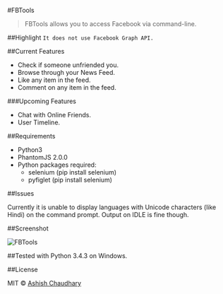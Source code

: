 #FBTools

>FBTools allows you to access Facebook via command-line.

##Highlight
`It does not use Facebook Graph API.`


##Current Features

* Check if someone unfriended you.
* Browse through your News Feed.
* Like any item in the feed.
* Comment on any item in the feed.

###Upcoming Features

* Chat with Online Friends.
* User Timeline.

##Requirements

* Python3
* PhantomJS 2.0.0
* Python packages required:
  * selenium (pip install selenium)
  * pyfiglet (pip install selenium)

##Issues

Currently it is unable to display languages with Unicode characters (like Hindi) on the command prompt.
Output on IDLE is fine though.


##Screenshot

![FBTools](http://i.imgur.com/GsvnBk2.png)

##Tested with Python 3.4.3 on Windows.

##License

MIT © [Ashish Chaudhary](https://github.com/yankee101)